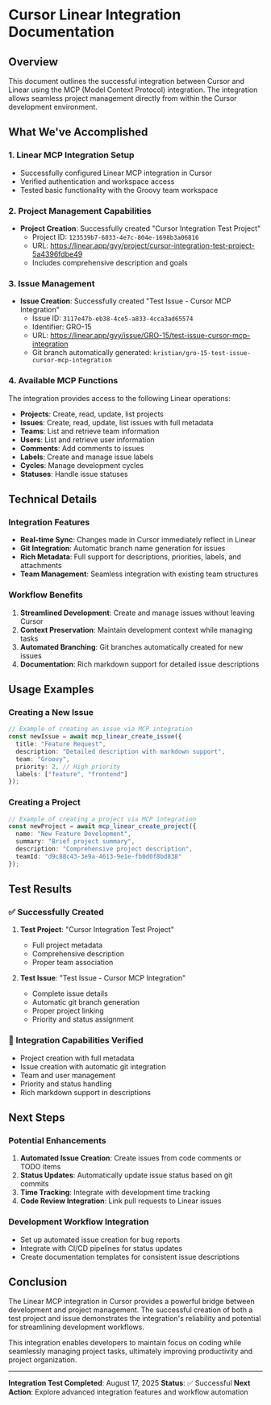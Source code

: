 # Cursor Linear Integration Documentation

## Overview
This document outlines the successful integration between Cursor and Linear using the MCP (Model Context Protocol) integration. The integration allows seamless project management directly from within the Cursor development environment.

## What We've Accomplished

### 1. Linear MCP Integration Setup
- Successfully configured Linear MCP integration in Cursor
- Verified authentication and workspace access
- Tested basic functionality with the Groovy team workspace

### 2. Project Management Capabilities
- **Project Creation**: Successfully created "Cursor Integration Test Project"
  - Project ID: `123539b7-6033-4e7c-804e-1698b3a06816`
  - URL: https://linear.app/gvy/project/cursor-integration-test-project-5a4396fdbe49
  - Includes comprehensive description and goals

### 3. Issue Management
- **Issue Creation**: Successfully created "Test Issue - Cursor MCP Integration"
  - Issue ID: `3117e47b-eb38-4ce5-a833-4cca3ad65574`
  - Identifier: GRO-15
  - URL: https://linear.app/gvy/issue/GRO-15/test-issue-cursor-mcp-integration
  - Git branch automatically generated: `kristian/gro-15-test-issue-cursor-mcp-integration`

### 4. Available MCP Functions
The integration provides access to the following Linear operations:
- **Projects**: Create, read, update, list projects
- **Issues**: Create, read, update, list issues with full metadata
- **Teams**: List and retrieve team information
- **Users**: List and retrieve user information
- **Comments**: Add comments to issues
- **Labels**: Create and manage issue labels
- **Cycles**: Manage development cycles
- **Statuses**: Handle issue statuses

## Technical Details

### Integration Features
- **Real-time Sync**: Changes made in Cursor immediately reflect in Linear
- **Git Integration**: Automatic branch name generation for issues
- **Rich Metadata**: Full support for descriptions, priorities, labels, and attachments
- **Team Management**: Seamless integration with existing team structures

### Workflow Benefits
1. **Streamlined Development**: Create and manage issues without leaving Cursor
2. **Context Preservation**: Maintain development context while managing tasks
3. **Automated Branching**: Git branches automatically created for new issues
4. **Documentation**: Rich markdown support for detailed issue descriptions

## Usage Examples

### Creating a New Issue
```typescript
// Example of creating an issue via MCP integration
const newIssue = await mcp_linear_create_issue({
  title: "Feature Request",
  description: "Detailed description with markdown support",
  team: "Groovy",
  priority: 2, // High priority
  labels: ["feature", "frontend"]
});
```

### Creating a Project
```typescript
// Example of creating a project via MCP integration
const newProject = await mcp_linear_create_project({
  name: "New Feature Development",
  summary: "Brief project summary",
  description: "Comprehensive project description",
  teamId: "d9c88c43-3e9a-4613-9e1e-fb0d0f8bd838"
});
```

## Test Results

### ✅ Successfully Created
1. **Test Project**: "Cursor Integration Test Project"
   - Full project metadata
   - Comprehensive description
   - Proper team association

2. **Test Issue**: "Test Issue - Cursor MCP Integration"
   - Complete issue details
   - Automatic git branch generation
   - Proper project linking
   - Priority and status assignment

### 🔧 Integration Capabilities Verified
- Project creation with full metadata
- Issue creation with automatic git integration
- Team and user management
- Priority and status handling
- Rich markdown support in descriptions

## Next Steps

### Potential Enhancements
1. **Automated Issue Creation**: Create issues from code comments or TODO items
2. **Status Updates**: Automatically update issue status based on git commits
3. **Time Tracking**: Integrate with development time tracking
4. **Code Review Integration**: Link pull requests to Linear issues

### Development Workflow Integration
- Set up automated issue creation for bug reports
- Integrate with CI/CD pipelines for status updates
- Create documentation templates for consistent issue descriptions

## Conclusion

The Linear MCP integration in Cursor provides a powerful bridge between development and project management. The successful creation of both a test project and issue demonstrates the integration's reliability and potential for streamlining development workflows.

This integration enables developers to maintain focus on coding while seamlessly managing project tasks, ultimately improving productivity and project organization.

---

**Integration Test Completed**: August 17, 2025
**Status**: ✅ Successful
**Next Action**: Explore advanced integration features and workflow automation
